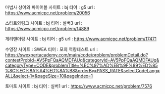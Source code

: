 마법사 상어와 파이어볼
사이트 : bj
티어 : g5
url : https://www.acmicpc.net/problem/20056

스타트와링크
사이트 : bj
티어 : 실버3
url : https://www.acmicpc.net/problem/14889

게리맨더링
사이트 : bj
티어 : g5
url : https://www.acmicpc.net/problem/17471

수영장
사이트 : SWEA
티어 : 모의 역량테스트
url : https://swexpertacademy.com/main/code/problem/problemDetail.do?contestProbId=AV5PpFQaAQMDFAUq&categoryId=AV5PpFQaAQMDFAUq&categoryType=CODE&problemTitle=%EC%97%AD%EB%9F%89%ED%85%8C%EC%8A%A4%ED%8A%B8&orderBy=PASS_RATE&selectCodeLang=ALL&select-1=&pageSize=10&pageIndex=1

토마토
사이트 : bj
티어 : 실버1
url : https://www.acmicpc.net/problem/7576